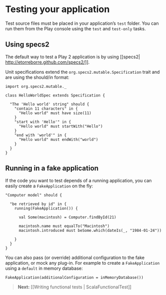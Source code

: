 # Testing your application

Test source files must be placed in your application’s `test` folder. You can run them from the Play console using the `test` and `test-only` tasks.

## Using specs2

The default way to test a Play 2 application is by using [[specs2| http://etorreborre.github.com/specs2/]].

Unit specifications extend the `org.specs2.mutable.Specification` trait and are using the should/in format:

```
import org.specs2.mutable._

class HelloWorldSpec extends Specification {

  "The 'Hello world' string" should {
    "contain 11 characters" in {
      "Hello world" must have size(11)
    }
    "start with 'Hello'" in {
      "Hello world" must startWith("Hello")
    }
    "end with 'world'" in {
      "Hello world" must endWith("world")
    }
  }
}
```

## Running in a fake application

If the code you want to test depends of a running application, you can easily create a `FakeApplication` on the fly:

```
"Computer model" should {

  "be retrieved by id" in {
    running(FakeApplication()) {
  
      val Some(macintosh) = Computer.findById(21)

      macintosh.name must equalTo("Macintosh")
      macintosh.introduced must beSome.which(dateIs(_, "1984-01-24"))  
  
    }
  }
}
```

You can also pass (or override) additional configuration to the fake application, or mock any plug-in. For example to create a `FakeApplication` using a `default` in memory database:

```
FakeApplication(additionalConfiguration = inMemoryDatabase())
```

> **Next:** [[Writing functional tests | ScalaFunctionalTest]]